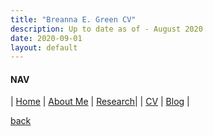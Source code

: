 ```yaml
---
title: "Breanna E. Green CV"
description: Up to date as of - August 2020
date: 2020-09-01
layout: default
---
```


#### NAV

| [Home](./index.html) | [About Me](./about.html) | [Research](./research.html)|
| [CV](./cv.html)      | [Blog](./blog.html)      | 





[back](./)
